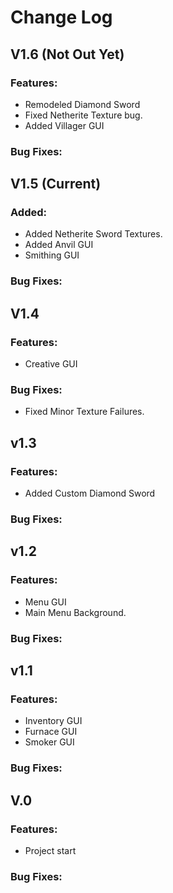 # Change Log
## V1.6 (Not Out Yet)
### **Features:**
- Remodeled Diamond Sword
- Fixed Netherite Texture bug.
- Added Villager GUI
### **Bug Fixes:**

## V1.5 (Current)
### **Added:**
- Added Netherite Sword Textures.
- Added Anvil GUI
- Smithing GUI
### **Bug Fixes:**

 
## V1.4
### **Features:**
- Creative GUI
### **Bug Fixes:**
- Fixed Minor Texture Failures.

## v1.3
### **Features:**
- Added Custom Diamond Sword
### **Bug Fixes:**

## v1.2
### **Features:**
- Menu GUI
- Main Menu Background.
### **Bug Fixes:**


## v1.1
### **Features:**
- Inventory GUI
- Furnace GUI
- Smoker GUI
### **Bug Fixes:**

## V.0
### **Features:**
- Project start
### **Bug Fixes:**
